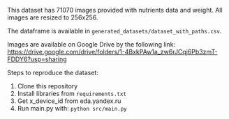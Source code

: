 This dataset has 71070 images provided with nutrients data and weight. 
All images are resized to 256x256. 

The dataframe is available in ```generated_datasets/dataset_with_paths.csv```.

Images are available on Google Drive by the following link: https://drive.google.com/drive/folders/1-4BxkPAw1a_zw6rJCqj6Pb3zmT-FDDY6?usp=sharing

Steps to reproduce the dataset:
1) Clone this repository 
2) Install libraries from ```requirements.txt```
3) Get x_device_id from eda.yandex.ru
4) Run main.py with: ```python src/main.py```


